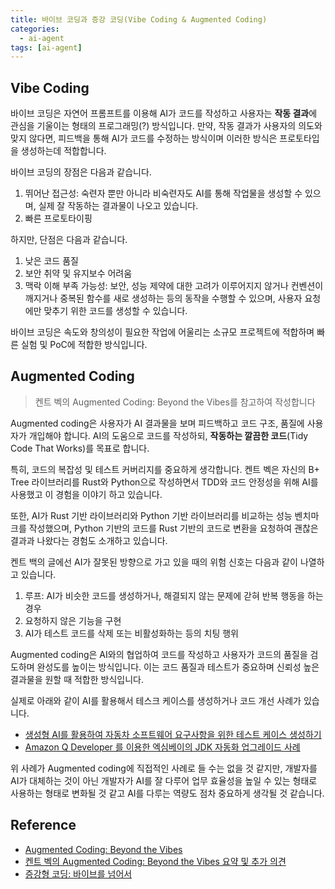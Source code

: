 ```yaml
---
title: 바이브 코딩과 증강 코딩(Vibe Coding & Augmented Coding)
categories:
  - ai-agent
tags: [ai-agent]
---
```

## Vibe Coding
바이브 코딩은 자연어 프롬프트를 이용해 AI가 코드를 작성하고 사용자는 **작동 결과**에 관심을 기울이는 형태의 프로그래밍(?) 방식입니다. 만약, 작동 결과가 사용자의 의도와 맞지 않다면, 피드백을 통해 AI가 코드를 수정하는 방식이며 이러한 방식은 프로토타입을 생성하는데 적합합니다.

바이브 코딩의 장점은 다음과 같습니다.
1. 뛰어난 접근성: 숙련자 뿐만 아니라 비숙련자도 AI를 통해 작업물을 생성할 수 있으며, 실제 잘 작동하는 결과물이 나오고 있습니다.
2. 빠른 프로토타이핑

하지만, 단점은 다음과 같습니다.
1. 낮은 코드 품질
2. 보안 취약 및 유지보수 어려움
3. 맥락 이해 부족 가능성: 보안, 성능 제약에 대한 고려가 이루어지지 않거나 컨벤션이 깨지거나 중복된 함수를 새로 생성하는 등의 동작을 수행할 수 있으며, 사용자 요청에만 맞추기 위한 코드를 생성할 수 있습니다.

바이브 코딩은 속도와 창의성이 필요한 작업에 어울리는 소규모 프로젝트에 적합하며 빠른 실험 및 PoC에 적합한 방식입니다.

## Augmented Coding
> 켄트 벡의 Augmented Coding: Beyond the Vibes를 참고하여 작성합니다

Augmented coding은 사용자가 AI 결과물을 보며 피드백하고 코드 구조, 품질에 사용자가 개입해야 합니다. AI의 도움으로 코드를 작성하되, **작동하는 깔끔한 코드**(Tidy Code That Works)를 목표로 합니다.

특히, 코드의 복잡성 및 테스트 커버리지를 중요하게 생각합니다. 켄트 벡은 자신의 B+ Tree 라이브러리를 Rust와 Python으로 작성하면서 TDD와 코드 안정성을 위해 AI를 사용했고 이 경험을 이야기 하고 있습니다.

또한, AI가 Rust 기반 라이브러리와 Python 기반 라이브러리를 비교하는 성능 벤치마크를 작성했으며, Python 기반의 코드를 Rust 기반의 코드로 변환을 요청하여 괜찮은 결과과 나왔다는 경험도 소개하고 있습니다.

켄트 백의 글에선 AI가 잘못된 방향으로 가고 있을 때의 위험 신호는 다음과 같이 나열하고 있습니다.
1. 루프: AI가 비슷한 코드를 생성하거나, 해결되지 않는 문제에 갇혀 반복 행동을 하는 경우
2. 요청하지 않은 기능을 구현
3. AI가 테스트 코드를 삭제 또는 비활성화하는 등의 치팅 행위

Augmented coding은 AI와의 협업하여 코드를 작성하고 사용자가 코드의 품질을 검도하며 완성도를 높이는 방식입니다. 이는 코드 품질과 테스트가 중요하며 신뢰성 높은 결과물을 원할 때 적합한 방식입니다.

실제로 아래와 같이 AI를 활용해서 테스크 케이스를 생성하거나 코드 개선 사례가 있습니다.
- [생성형 AI를 활용하여 자동차 소프트웨어 요구사항을 위한 테스트 케이스 생성하기](https://aws.amazon.com/ko/blogs/tech/using-generative-ai-to-create-test-cases-for-software-requirements/)
- [Amazon Q Developer 를 이용한 엑심베이의 JDK 자동화 업그레이드 사례](https://aws.amazon.com/ko/blogs/tech/q-developer-eximbay-journey/)

위 사례가 Augmented coding에 직접적인 사례로 들 수는 없을 것 같지만, 개발자를 AI가 대체하는 것이 아닌 개발자가 AI를 잘 다루어 업무 효율성을 높일 수 있는 형태로 사용하는 형태로 변화될 것 같고 AI를 다루는 역량도 점차 중요하게 생각될 것 같습니다.

## Reference
- [Augmented Coding: Beyond the Vibes](https://tidyfirst.substack.com/p/augmented-coding-beyond-the-vibes)
- [켄트 벡의 Augmented Coding: Beyond the Vibes 요약 및 추가 의견](https://www.linkedin.com/pulse/%EC%BC%84%ED%8A%B8-%EB%B2%A1%EC%9D%98-augmented-coding-beyond-vibes-%EC%9A%94%EC%95%BD-%EB%B0%8F-%EC%B6%94%EA%B0%80-%EC%9D%98%EA%B2%AC-toby-lee-mcy8e/?utm_source=chatgpt%2Ecom&originalSubdomain=kr)
- [증강형 코딩: 바이브를 넘어서](https://news.hada.io/topic?id=21733)